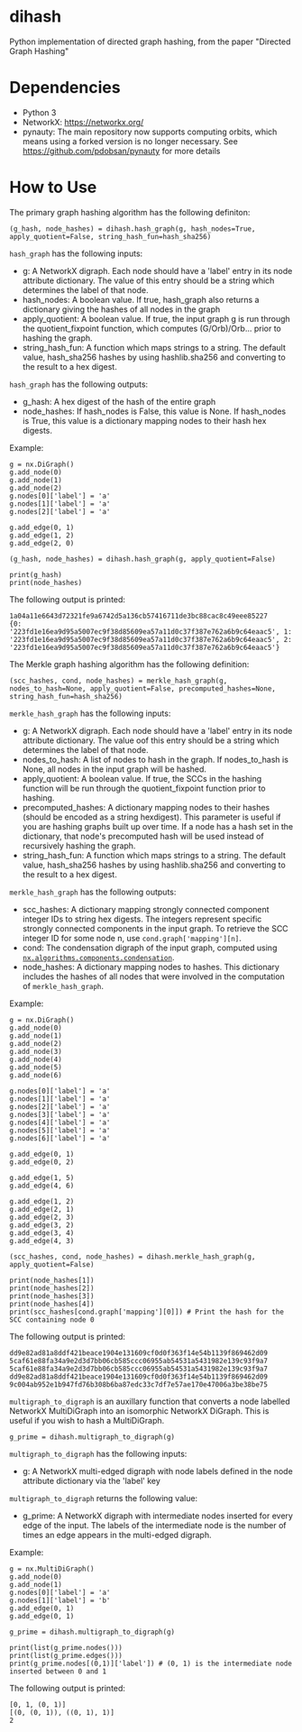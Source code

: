 # dihash
Python implementation of directed graph hashing, from the paper "Directed Graph Hashing"

# Dependencies
- Python 3
- NetworkX: https://networkx.org/
- pynauty: The main repository now supports computing orbits, which means using a forked version is no longer necessary. See https://github.com/pdobsan/pynauty for more details

# How to Use
The primary graph hashing algorithm has the following definiton:

```
(g_hash, node_hashes) = dihash.hash_graph(g, hash_nodes=True, apply_quotient=False, string_hash_fun=hash_sha256)
```

`hash_graph` has the following inputs:
- g: A NetworkX digraph. Each node should have a 'label' entry in its node attribute dictionary. The value of this entry should be a string which determines the label of that node.
- hash_nodes: A boolean value. If true, hash_graph also returns a dictionary giving the hashes of all nodes in the graph
- apply_quotient: A boolean value. If true, the input graph g is run through the quotient_fixpoint function, which computes (G/Orb)/Orb... prior to hashing the graph.
- string_hash_fun: A function which maps strings to a string. The default value, hash_sha256 hashes by using hashlib.sha256 and converting to the result to a hex digest.

`hash_graph` has the following outputs:
- g_hash: A hex digest of the hash of the entire graph
- node_hashes: If hash_nodes is False, this value is None. If hash_nodes is True, this value is a dictionary mapping nodes to their hash hex digests.

Example:

```
g = nx.DiGraph()
g.add_node(0)
g.add_node(1)
g.add_node(2)
g.nodes[0]['label'] = 'a'
g.nodes[1]['label'] = 'a'
g.nodes[2]['label'] = 'a'

g.add_edge(0, 1)
g.add_edge(1, 2)
g.add_edge(2, 0)

(g_hash, node_hashes) = dihash.hash_graph(g, apply_quotient=False)

print(g_hash)
print(node_hashes)
```

The following output is printed:

```
1a04a11e6643d72321fe9a6742d5a136cb57416711de3bc88cac8c49eee85227
{0: '223fd1e16ea9d95a5007ec9f38d85609ea57a11d0c37f387e762a6b9c64eaac5', 1: '223fd1e16ea9d95a5007ec9f38d85609ea57a11d0c37f387e762a6b9c64eaac5', 2: '223fd1e16ea9d95a5007ec9f38d85609ea57a11d0c37f387e762a6b9c64eaac5'}
```

The Merkle graph hashing algorithm has the following definition:

```
(scc_hashes, cond, node_hashes) = merkle_hash_graph(g, nodes_to_hash=None, apply_quotient=False, precomputed_hashes=None, string_hash_fun=hash_sha256)
```

`merkle_hash_graph` has the following inputs:
- g: A NetworkX digraph. Each node should have a 'label' entry in its node attribute dictionary. The value oof this entry should be a string which determines the label of that node.
- nodes_to_hash: A list of nodes to hash in the graph. If nodes_to_hash is None, all nodes in the input graph will be hashed.
- apply_quotient: A boolean value. If true, the SCCs in the hashing function will be run through the quotient_fixpoint function prior to hashing.
- precomputed_hashes: A dictionary mapping nodes to their hashes (should be encoded as a string hexdigest). This parameter is useful if you are hashing graphs built up over time. If a node has a hash set in the dictionary, that node's precomputed hash will be used instead of recursively hashing the graph.
- string_hash_fun: A function which maps strings to a string. The default value, hash_sha256 hashes by using hashlib.sha256 and converting to the result to a hex digest.

`merkle_hash_graph` has the following outputs:
- scc_hashes: A dictionary mapping strongly connected component integer IDs to string hex digests. The integers represent specific strongly connected components in the input graph. To retrieve the SCC integer ID for some node n, use `cond.graph['mapping'][n]`.
- cond: The condensation digraph of the input graph, computed using [`nx.algorithms.components.condensation`](https://networkx.org/documentation/stable/reference/algorithms/generated/networkx.algorithms.components.condensation.html).
- node_hashes: A dictionary mapping nodes to hashes. This dictionary includes the hashes of all nodes that were involved in the computation of `merkle_hash_graph`.

Example:

```
g = nx.DiGraph()
g.add_node(0)
g.add_node(1)
g.add_node(2)
g.add_node(3)
g.add_node(4)
g.add_node(5)
g.add_node(6)

g.nodes[0]['label'] = 'a'
g.nodes[1]['label'] = 'a'
g.nodes[2]['label'] = 'a'
g.nodes[3]['label'] = 'a'
g.nodes[4]['label'] = 'a'
g.nodes[5]['label'] = 'a'
g.nodes[6]['label'] = 'a'

g.add_edge(0, 1)
g.add_edge(0, 2)

g.add_edge(1, 5)
g.add_edge(4, 6)

g.add_edge(1, 2)
g.add_edge(2, 1)
g.add_edge(2, 3)
g.add_edge(3, 2)
g.add_edge(3, 4)
g.add_edge(4, 3)

(scc_hashes, cond, node_hashes) = dihash.merkle_hash_graph(g, apply_quotient=False)

print(node_hashes[1])
print(node_hashes[2])
print(node_hashes[3])
print(node_hashes[4])
print(scc_hashes[cond.graph['mapping'][0]]) # Print the hash for the SCC containing node 0
```

The following output is printed:

```
dd9e82ad81a8ddf421beace1904e131609cf0d0f363f14e54b1139f869462d09
5caf61e88fa34a9e2d3d7bb06cb585ccc06955ab54531a5431982e139c93f9a7
5caf61e88fa34a9e2d3d7bb06cb585ccc06955ab54531a5431982e139c93f9a7
dd9e82ad81a8ddf421beace1904e131609cf0d0f363f14e54b1139f869462d09
9c004ab952e1b947fd76b308b6ba87edc33c7df7e57ae170e47006a3be38be75
```

`multigraph_to_digraph` is an auxillary function that converts a node labelled NetworkX MultiDiGraph into an isomorphic NetworkX DiGraph. This is useful if you wish to hash a MultiDiGraph.

```
g_prime = dihash.multigraph_to_digraph(g)
```

`multigraph_to_digraph` has the following inputs:
- g: A NetworkX multi-edged digraph with node labels defined in the node attribute dictionary via the 'label' key

`multigraph_to_digraph` returns the following value:
- g_prime: A NetworkX digraph with intermediate nodes inserted for every edge of the input. The labels of the intermediate node is the number of times an edge appears in the multi-edged digraph.

Example:

```
g = nx.MultiDiGraph()
g.add_node(0)
g.add_node(1)
g.nodes[0]['label'] = 'a'
g.nodes[1]['label'] = 'b'
g.add_edge(0, 1)
g.add_edge(0, 1)

g_prime = dihash.multigraph_to_digraph(g)

print(list(g_prime.nodes()))
print(list(g_prime.edges()))
print(g_prime.nodes[(0,1)]['label']) # (0, 1) is the intermediate node inserted between 0 and 1
```

The following output is printed:

```
[0, 1, (0, 1)]
[(0, (0, 1)), ((0, 1), 1)]
2
```